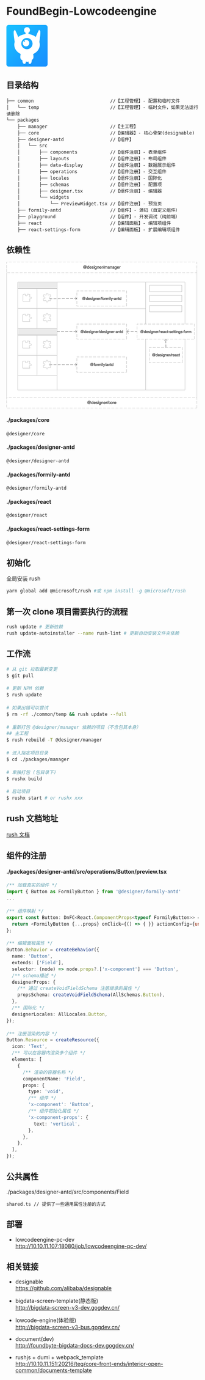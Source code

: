 # FoundBegin-Lowcodeengine

![cmd-markdown-logo](/logo.png)

## 目录结构

    ├── common                            //【工程管理】- 配置和临时文件
    │   └── temp                          //【工程管理】- 临时文件，如果无法运行请删除
    └── packages
        ├── manager                       //【主工程】
        ├── core                          //【编辑器】- 核心骨架(designable)
        ├── designer-antd                 //【组件】
        │   └── src
        │       ├── components            //【组件注册】- 表单组件
        │       ├── layouts               //【组件注册】- 布局组件
        │       ├── data-display          //【组件注册】- 数据展示组件
        │       ├── operations            //【组件注册】- 交互组件
        │       ├── locales               //【组件注册】- 国际化
        │       ├── schemas               //【组件注册】- 配置项
        │       ├── designer.tsx          //【组件注册】- 编辑器
        │       └── widgets
        │           └── PreviewWidget.tsx //【组件注册】- 预览页
        ├── formily-antd                  //【组件】- 源码（自定义组件）
        ├── playground                    //【组件】- 开发调试（纯前端）
        ├── react                         //【编辑面板】- 编辑项组件
        ├── react-settings-form           //【编辑面板】- 扩展编辑项组件

## 依赖性

<img src='/document/img/lowcodeengine-frame.png' />

#### ./packages/core

```
@designer/core
```

#### ./packages/designer-antd

```
@designer/designer-antd
```

#### ./packages/formily-antd

```
@designer/formily-antd
```

#### ./packages/react

```
@designer/react
```

#### ./packages/react-settings-form

```
@designer/react-settings-form
```

## 初始化

全局安装 rush

```bash
yarn global add @microsoft/rush #或 npm install -g @microsoft/rush
```

## 第一次 clone 项目需要执行的流程

```bash
rush update # 更新依赖
rush update-autoinstaller --name rush-lint # 更新自动安装文件夹依赖
```

## 工作流

```bash
# 从 git 拉取最新变更
$ git pull

# 更新 NPM 依赖
$ rush update

# 如果出错可以尝试
$ rm -rf ./common/temp && rush update --full

# 重新打包 @designer/manager 依赖的项目（不含包其本身）
## 主工程
$ rush rebuild -T @designer/manager

# 进入指定项目目录
$ cd ./packages/manager

# 单独打包 (包目录下)
$ rushx build

# 启动项目 ​
$ rushx start # or rushx xxx
```

## rush 文档地址

[rush 文档](https://rushjs.io/zh-cn/pages/intro/welcome/)

## 组件的注册

#### ./packages/designer-antd/src/operations/Button/preview.tsx

```ts
/** 加载真实的组件 */
import { Button as FormilyButton } from '@designer/formily-antd'
...

/** 组件映射 */
export const Button: DnFC<React.ComponentProps<typeof FormilyButton>> = (props) => {
  return <FormilyButton {...props} onClick={() => { }} actionConfig={undefined} />;
};

/** 编辑面板属性 */
Button.Behavior = createBehavior({
  name: 'Button',
  extends: ['Field'],
  selector: (node) => node.props?.['x-component'] === 'Button',
  /** schema描述 */
  designerProps: {
    /** 通过 createVoidFieldSchema 注册继承的属性 */
    propsSchema: createVoidFieldSchema(AllSchemas.Button),
  },
  /** 国际化 */
  designerLocales: AllLocales.Button,
});

/** 注册渲染的内容 */
Button.Resource = createResource({
  icon: 'Text',
  /** 可以在容器内渲染多个组件 */
  elements: [
    {
      /** 渲染的容器名称 */
      componentName: 'Field',
      props: {
        type: 'void',
        /** 组件 */
        'x-component': 'Button',
        /** 组件初始化属性 */
        'x-component-props': {
          text: 'vertical',
        },
      },
    },
  ],
});
```

## 公共属性

./packages/designer-antd/src/components/Field

```
shared.ts // 提供了一些通用属性注册的方式
```

## 部署

- lowcodeengine-pc-dev  
  http://10.10.11.107:18080/job/lowcodeengine-pc-dev/

## 相关链接

- designable  
  https://github.com/alibaba/designable

- bigdata-screen-template(静态版)  
  http://bigdata-screen-v3-dev.gogdev.cn/

- lowcode-engine(体验版)  
  http://bigdata-screen-v3-bus.gogdev.cn/

- document(dev)  
  http://foundbyte-bigdata-docs-dev.gogdev.cn/

- rushjs + dumi + webpack_template  
  http://10.10.11.151:20216/teg/core-front-ends/interior-open-common/documents-template
